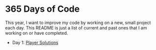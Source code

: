 # 365 Days of Code

This year, I want to improve my code by working on a new, small project each day. This README is just a list of current and past ones that I am working on or have completed.

- Day 1: [Player Solutions](https://github.com/thomasbr404/Player-Solutions)
